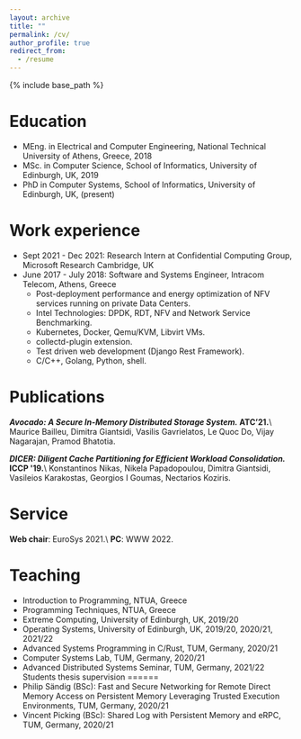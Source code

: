 ```yaml
---
layout: archive
title: ""
permalink: /cv/
author_profile: true
redirect_from:
  - /resume
---
```


{% include base_path %}


Education
======
* MEng. in Electrical and Computer Engineering, National Technical University of Athens, Greece, 2018
* MSc. in Computer Science, School of Informatics, University of Edinburgh, UK, 2019
* PhD in Computer Systems, School of Informatics, University of Edinburgh, UK, (present)

Work experience
======
* Sept 2021 - Dec 2021: Research Intern at Confidential Computing Group, Microsoft Research Cambridge, UK
* June 2017 - July 2018: Software and Systems Engineer, Intracom Telecom, Athens, Greece
  * Post-deployment performance and energy optimization of NFV services running on private Data Centers.
  * Intel Technologies: DPDK, RDT, NFV and Network Service Benchmarking. 
  * Kubernetes, Docker, Qemu/KVM, Libvirt VMs.
  * collectd-plugin extension.
  * Test driven web development (Django Rest Framework).
  * C/C++, Golang, Python, shell.

Publications
======
<strong>*Avocado: A Secure In-Memory Distributed Storage System.* ATC’21.</strong>\\
Maurice Bailleu, Dimitra Giantsidi, Vasilis Gavrielatos, Le Quoc Do, Vijay Nagarajan, Pramod Bhatotia.

<strong>*DICER: Diligent Cache Partitioning for Efficient Workload Consolidation.* ICCP '19.</strong>\\
Konstantinos Nikas, Nikela Papadopoulou, Dimitra Giantsidi, Vasileios Karakostas, Georgios I Goumas, Nectarios Koziris.


Service
======
<strong>Web chair</strong>: EuroSys 2021.\\
<strong>PC</strong>: WWW 2022.

Teaching
======
* Introduction to Programming, NTUA, Greece
* Programming Techniques, NTUA, Greece
* Extreme Computing, University of Edinburgh, UK, 2019/20
* Operating Systems, University of Edinburgh, UK, 2019/20, 2020/21, 2021/22
* Advanced Systems Programming in C/Rust, TUM, Germany, 2020/21
* Computer Systems Lab, TUM, Germany, 2020/21
* Advanced Distributed Systems Seminar, TUM, Germany, 2021/22
Students thesis supervision
======
* Philip Sändig (BSc): Fast and Secure Networking for Remote Direct Memory Access on Persistent Memory Leveraging Trusted Execution Environments, TUM, Germany, 2020/21
* Vincent Picking (BSc): Shared Log with Persistent Memory and eRPC, TUM, Germany, 2020/21
